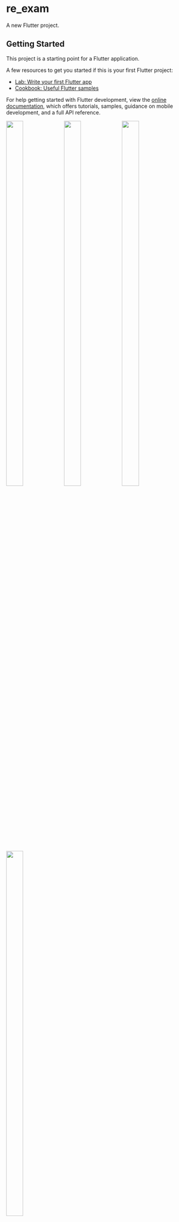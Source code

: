 # re_exam

A new Flutter project.

## Getting Started

This project is a starting point for a Flutter application.

A few resources to get you started if this is your first Flutter project:

- [Lab: Write your first Flutter app](https://docs.flutter.dev/get-started/codelab)
- [Cookbook: Useful Flutter samples](https://docs.flutter.dev/cookbook)

For help getting started with Flutter development, view the
[online documentation](https://docs.flutter.dev/), which offers tutorials,
samples, guidance on mobile development, and a full API reference.
<p>
  <img src="https://github.com/userravina/re_exam/assets/120082785/81bc1725-fa25-4a71-8bd8-834980bb89b4" height="50%" width="30%">
  <img src="https://github.com/userravina/re_exam/assets/120082785/3938dad3-351a-4d43-99ee-a07457df9043"  height="50%" width="30%">
  <img src="https://github.com/userravina/re_exam/assets/120082785/5c989356-429c-42cb-af53-b846c047d09f" height="50%" width="30%">
  <img src="https://github.com/userravina/re_exam/assets/120082785/f047ff5f-f02b-4762-9b23-c0c8345ea5d2"  height="50%" width="30%">
</p>

